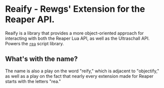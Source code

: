# Reaify - Rewgs' Extension for the Reaper API. 

Reaify is a library that provides a more object-oriented approach for interacting with both the Reaper Lua API, as well as the Ultraschall API. Powers the [`rea`](https://github.com/rewgs/rea) script library.

## What's with the name?

The name is also a play on the word "reify," which is adjacent to "objectify," as well as a play on the fact that nearly every extension made for Reaper starts with the letters "rea."
